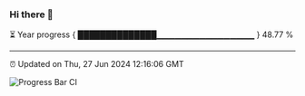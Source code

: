 ### Hi there 👋

⏳ Year progress { ██████████████▁▁▁▁▁▁▁▁▁▁▁▁▁▁▁▁ } 48.77 %

---

⏰ Updated on Thu, 27 Jun 2024 12:16:06 GMT

![Progress Bar CI](https://github.com/Shyam-Makwana/GitHub-Actions-Demo/workflows/Progress%20Bar%20CI/badge.svg)
